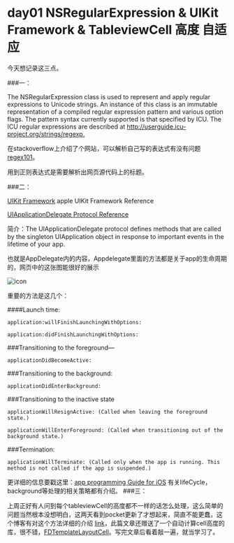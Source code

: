 # day01 NSRegularExpression & UIKit Framework & TableviewCell 高度 自适应

今天想记录这三点。

###一：

The NSRegularExpression class is used to represent and apply regular expressions to Unicode strings. An instance of this class is an immutable representation of a compiled regular expression pattern and various option flags. The pattern syntax currently supported is that specified by ICU. The ICU regular expressions are described at 
<http://userguide.icu-project.org/strings/regexp.>

在stackoverflow上介绍了个网站，可以解析自己写的表达式有没有问题[regex101](https://regex101.com/r/rQ5fX9/1)。

用到正则表达式是需要解析出网页源代码上的标题。

###二：

[UIKit Framework](https://developer.apple.com/library/ios/documentation/UIKit/Reference/UIKit_Framework/index.html#//apple_ref/doc/uid/TP40006955) apple UIKit Framework Reference

[UIApplicationDelegate Protocol Reference](https://developer.apple.com/library/ios/documentation/UIKit/Reference/UIApplicationDelegate_Protocol/index.html) 

简介：The UIApplicationDelegate protocol defines methods that are called by the singleton UIApplication object in response to important events in the lifetime of your app.

也就是AppDelegate内的内容，Appdelegate里面的方法都是关于app的生命周期的，网页中的这张图能很好的展示

![icon](https://developer.apple.com/library/ios/documentation/UIKit/Reference/UIApplicationDelegate_Protocol/Art/high_level_flow_2x.png)

重要的方法是这几个：

####Launch time:

	application:willFinishLaunchingWithOptions:

	application:didFinishLaunchingWithOptions:

###Transitioning to the foreground—

	applicationDidBecomeActive:

###Transitioning to the background:

	applicationDidEnterBackground:

###Transitioning to the inactive state

	applicationWillResignActive: (Called when leaving the foreground state.)

	applicationWillEnterForeground: (Called when transitioning out of the background state.)

###Termination:

	applicationWillTerminate: (Called only when the app is running. This method is not called if the app is suspended.)

更详细的信息要戳这里：[app programming Guide for iOS](https://developer.apple.com/library/ios/documentation/iPhone/Conceptual/iPhoneOSProgrammingGuide/Introduction/Introduction.html#//apple_ref/doc/uid/TP40007072)
	有关lifeCycle，background等处理的相关策略都有介绍。
###三：

上周正好有人问到每个tableviewCell的高度都不一样的话怎么处理，这么简单的问题当然根本没想明白，这两天看到pocket更新了才想起来，简直不能更蠢，这个博客有对这个方法详细的介绍 [link](http://blog.sunnyxx.com/2015/05/17/cell-height-calculation/)，此篇文章还赠送了一个自动计算cell高度的库，很不错，[FDTemplateLayoutCell](https://github.com/forkingdog/UITableView-FDTemplateLayoutCell)。写完文章后看着敲一遍，就当学习了。

